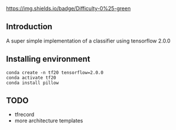 https://img.shields.io/badge/Difficulty-0%25-green
## Introduction
A super simple implementation of a classifier using tensorflow 2.0.0
## Installing environment
```
conda create -n tf20 tensorflow=2.0.0
conda activate tf20
conda install pillow
```

## TODO
- tfrecord
- more architecture templates